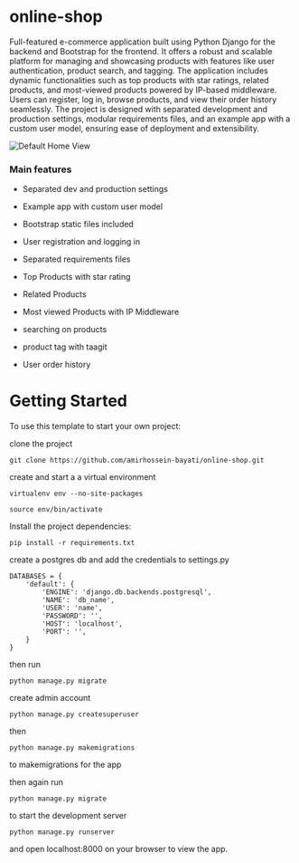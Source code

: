 # online-shop

Full-featured e-commerce application built using Python Django for the backend and Bootstrap for the frontend. It offers a robust and scalable platform for managing and showcasing products with features like user authentication, product search, and tagging. The application includes dynamic functionalities such as top products with star ratings, related products, and most-viewed products powered by IP-based middleware. Users can register, log in, browse products, and view their order history seamlessly. The project is designed with separated development and production settings, modular requirements files, and an example app with a custom user model, ensuring ease of deployment and extensibility.

![Default Home View](_screenshots/?raw=true "Title")

### Main features

* Separated dev and production settings

* Example app with custom user model

* Bootstrap static files included

* User registration and logging in

* Separated requirements files

* Top Products with star rating

* Related Products 

* Most viewed Products with IP Middleware

* searching on products

* product tag with taagit

* User order history 


# Getting Started
To use this template to start your own project:

clone the project

    git clone https://github.com/amirhossein-bayati/online-shop.git
    
create and start a a virtual environment

    virtualenv env --no-site-packages

    source env/bin/activate

Install the project dependencies:

    pip install -r requirements.txt

create a postgres db and add the credentials to settings.py

    DATABASES = {
        'default': {
            'ENGINE': 'django.db.backends.postgresql',
            'NAME': 'db_name',
            'USER': 'name',
            'PASSWORD': '',
            'HOST': 'localhost',
            'PORT': '',
        }
    }
    
then run

    python manage.py migrate

create admin account

    python manage.py createsuperuser
      
then

    python manage.py makemigrations

to makemigrations for the app

then again run

    python manage.py migrate

to start the development server

    python manage.py runserver

and open localhost:8000 on your browser to view the app.
